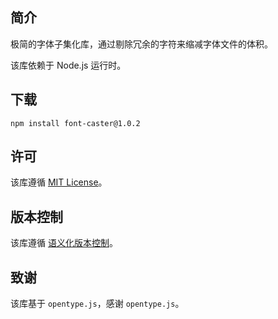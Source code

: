 ## 简介

极简的字体子集化库，通过剔除冗余的字符来缩减字体文件的体积。

该库依赖于 Node.js 运行时。

## 下载

```
npm install font-caster@1.0.2
```

## 许可

该库遵循 [MIT License](https://github.com/jynxio/font-caster/blob/main/LICENSE)。

## 版本控制

该库遵循 [语义化版本控制](https://semver.org/)。

## 致谢

该库基于 `opentype.js`，感谢 `opentype.js`。